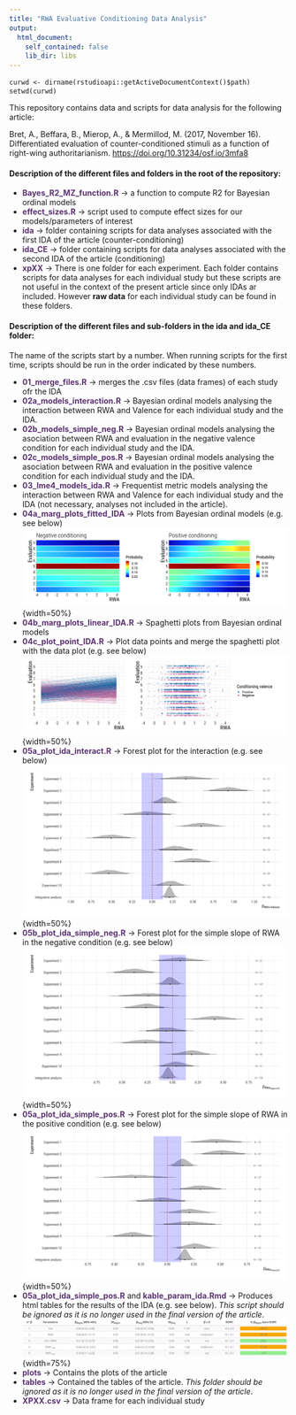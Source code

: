 ```yaml
---
title: "RWA Evaluative Conditioning Data Analysis"
output:
  html_document:
    self_contained: false
    lib_dir: libs
---
```


```{r}
curwd <- dirname(rstudioapi::getActiveDocumentContext()$path)
setwd(curwd)
```

This repository contains data and scripts for data analysis for the following article: 

Bret, A., Beffara, B., Mierop, A., & Mermillod, M. (2017, November 16). Differentiated evaluation of counter-conditioned stimuli as a function of right-wing authoritarianism. https://doi.org/10.31234/osf.io/3mfa8

#### Description of the different files and folders in the root of the repository:

- <span style="color:#5a3371">**Bayes_R2_MZ_function.R**</span> &rarr; a function to compute R2 for Bayesian ordinal models
- <span style="color:#5a3371">**effect_sizes.R**</span> &rarr; script used to compute effect sizes for our models/parameters of interest
- <span style="color:#5a3371">**ida**</span> &rarr; folder containing scripts for data analyses associated with the first IDA of the article (counter-conditioning)
- <span style="color:#5a3371">**ida_CE**</span> &rarr; folder containing scripts for data analyses associated with the second IDA of the article (conditioning)
- <span style="color:#5a3371">**xpXX**</span> &rarr; There is one folder for each experiment. Each folder contains scripts for data analyses for each individual study but these scripts are not useful in the context of the present article since only IDAs ar included. However **raw data** for each individual study can be found in these folders.

#### Description of the different files and sub-folders in the ida and ida_CE folder:

The name of the scripts start by a number. When running scripts for the first time, scripts should be run in the order indicated by these numbers.

- <span style="color:#5a3371">**01_merge_files.R**</span> &rarr; merges the .csv files (data frames) of each study ofr the IDA
- <span style="color:#5a3371">**02a_models_interaction.R**</span> &rarr; Bayesian ordinal models analysing the interaction between RWA and Valence for each individual study and the IDA.
- <span style="color:#5a3371">**02b_models_simple_neg.R**</span> &rarr; Bayesian ordinal models analysing the asociation between RWA and evaluation in the negative valence condition for each individual study and the IDA.
- <span style="color:#5a3371">**02c_models_simple_pos.R**</span> &rarr; Bayesian ordinal models analysing the asociation between RWA and evaluation in the positive valence condition for each individual study and the IDA.
- <span style="color:#5a3371">**03_lme4_models_ida.R**</span> &rarr; Frequentist metric models analysing the interaction between RWA and Valence for each individual study and the IDA (not necessary, analyses not included in the article).
- <span style="color:#5a3371">**04a_marg_plots_fitted_IDA**</span> &rarr; Plots from Bayesian ordinal models (e.g. see below)
![](ida/plots/marg_IDA_cc.png){width=50%}
- <span style="color:#5a3371">**04b_marg_plots_linear_IDA.R**</span> &rarr; Spaghetti plots from Bayesian ordinal models
- <span style="color:#5a3371">**04c_plot_point_IDA.R**</span> &rarr; Plot data points and merge the spaghetti plot with the data plot (e.g. see below)
![](ida/plots/data_spag_IDA_cc.png){width=50%}
- <span style="color:#5a3371">**05a_plot_ida_interact.R**</span> &rarr; Forest plot for the interaction (e.g. see below)
![](ida/plots/forest_interact_ECC_eng.png){width=50%}
- <span style="color:#5a3371">**05b_plot_ida_simple_neg.R**</span> &rarr; Forest plot for the simple slope of RWA in the negative condition (e.g. see below)
![](ida/plots/forest_simple_neg_ECC_eng.png){width=50%}
- <span style="color:#5a3371">**05a_plot_ida_simple_pos.R**</span> &rarr; Forest plot for the simple slope of RWA in the positive condition (e.g. see below)
![](ida/plots/forest_simple_pos_ECC_eng.png){width=50%}
- <span style="color:#5a3371">**05a_plot_ida_simple_pos.R**</span> and <span style="color:#5a3371">**kable_param_ida.Rmd**</span> &rarr; Produces html tables for the results of the IDA (e.g. see below). *This script should be ignored as it is no longer used in the final version of the article*.
![](ida/tables/summary_table_ida.png){width=75%}
- <span style="color:#5a3371">**plots**</span> &rarr; Contains the plots of the article
- <span style="color:#5a3371">**tables**</span> &rarr; Contained the tables of the article. *This folder should be ignored as it is no longer used in the final version of the article*.
- <span style="color:#5a3371">**XPXX.csv**</span> &rarr; Data frame for each individual study

